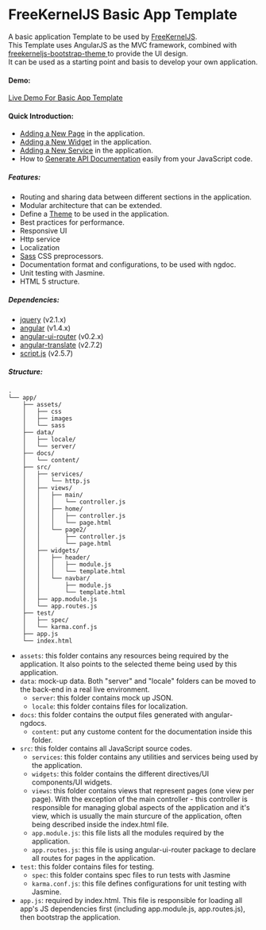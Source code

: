 # FreeKernelJS Basic App Template

A basic application Template to be used by [FreeKernelJS](https://github.com/FreeKernelJS/generator-freekerneljs).  
This Template uses AngularJS as the MVC framework, combined with [freekerneljs-bootstrap-theme
](https://github.com/FreeKernelJS/freekerneljs-bootstrap-theme) to provide the UI design.  
It can be used as a starting point and basis to develop your own application.

#### Demo:
[Live Demo For Basic App Template](http://projects.freekerneljs.org/freekerneljs-basic-app/)

#### Quick Introduction:
* [Adding a New Page](https://github.com/FreeKernelJS/freekerneljs-basic-app/wiki/Adding-A-New-Page) in the application.
* [Adding a New Widget](https://github.com/FreeKernelJS/freekerneljs-basic-app/wiki/Adding-A-New-Widget) in the application.
* [Adding a New Service](https://github.com/FreeKernelJS/freekerneljs-basic-app/wiki/Adding-A-New-Service) in the application.
* How to [Generate API Documentation](https://github.com/FreeKernelJS/generator-freekerneljs/wiki/grunt-tasks#docs) easily from your JavaScript code.


##### Features:
- Routing and sharing data between different sections in the application.
- Modular architecture that can be extended.
- Define a [Theme](https://github.com/FreeKernelJS/generator-freekerneljs/wiki/Themes) to be used in the application.
- Best practices for performance.
- Responsive UI
- Http service
- Localization
- <a href="http://sass-lang.com/">Sass</a> CSS preprocessors.
- Documentation format and configurations, to be used with ngdoc.
- Unit testing with Jasmine.
- HTML 5 structure.


##### Dependencies:
- [jquery](https://github.com/jquery/jquery) (v2.1.x)
- <a href="https://angularjs.org/">angular</a> (v1.4.x)
- <a href="https://github.com/angular-ui/ui-router">angular-ui-router</a> (v0.2.x)
- <a href="https://github.com/angular-translate/angular-translate">angular-translate</a> (v2.7.2)
- <a href="https://github.com/ded/script.js/">script.js</a> (v2.5.7)
 

##### Structure:

```
.
└── app/
    ├── assets/
    │   ├── css
    │   ├── images
    │   └── sass
    ├── data/
    │   ├── locale/
    │   └── server/
    ├── docs/
    │   └── content/    
    ├── src/
    │   ├── services/
    │   │   └── http.js
    │   ├── views/
    │   │   ├── main/
    │   │   │   └── controller.js
    │   │   ├── home/
    │   │   │   ├── controller.js
    │   │   │   └── page.html
    │   │   └── page2/
    │   │       ├── controller.js
    │   │       └── page.html    
    │   ├── widgets/
    │   │   ├── header/
    │   │   │   ├── module.js
    │   │   │   └── template.html
    │   │   └── navbar/
    │   │       ├── module.js
    │   │       └── template.html
    │   ├── app.module.js
    │   └── app.routes.js
    ├── test/
    │   ├── spec/
    │   └── karma.conf.js
    ├── app.js
    └── index.html
```
- `assets`:  this folder contains any resources being required by the application. It also points to the selected theme being used by this application.
- `data`: mock-up data. Both "server" and "locale" folders can be moved to the back-end in a real live environment.
  * `server`: this folder contains mock up JSON.
  * `locale`: this folder contains files for localization.
- `docs`: this folder contains the output files generated with angular-ngdocs.
  * `content`: put any custome content for the documentation inside this folder.
- `src`: this folder contains all JavaScript source codes.
  * `services`: this folder contains any utilities and services being used by the application.
  * `widgets`: this folder contains the different directives/UI components/UI widgets.
  * `views`: this folder contains views that represent pages (one view per page). With the exception of the main controller - this controller is responsible for managing global aspects of the application and it's view, which is usually the main sturcure of the application, often being described inside the index.html file.
  * `app.module.js`: this file lists all the modules required by the application.
  * `app.routes.js`: this file is using angular-ui-router package to declare all routes for pages in the application.
- `test`: this folder contains files for testing.
  * `spec`: this folder contains spec files to run tests with Jasmine
  * `karma.conf.js`: this file defines configurations for unit testing with Jasmine.
- `app.js`: required by index.html. This file is responsible for loading all app's JS dependencies first (including app.module.js, app.routes.js), then bootstrap the application.
